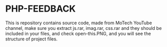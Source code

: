 # PHP-FEEDBACK
This is repository contains source code, made from MoTech YouTube channel, make sure you extract js.rar, imag.rar, css.rar and they
should be included in your files, and check open-this.PNG, and you will see the structure of project files.
